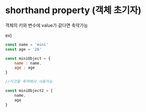 # shorthand property (객체 초기자)

객체의 키와 변수에 value가 같다면 축약가능

ex)
```javascript
const name = 'mini'
const age = '26'

const miniObject = {
    name : name,
    age : age
}

//이것을 축약해서 사용가능

const miniObject2 = {
    name,
    age
}


